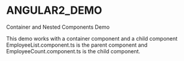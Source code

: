 # ANGULAR2_DEMO
Container and Nested Components Demo

This demo works with a container component and a child component
EmployeeList.component.ts is the parent component and EmployeeCount.component.ts is the child component.
